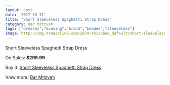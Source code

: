 ```yaml
---
layout: post
date: '2017-10-31'
title: "Short Sleeveless Spaghetti Strap Dress"
category: Bar Mitzvah
tags: ["dresses","evening","brand","beaded","sleeveless"]
image: http://img.transblink.com/2874-thickbox_default/short-sleeveless-spaghetti-strap-dress.jpg
---
```

Short Sleeveless Spaghetti Strap Dress

On Sales: **$296.99**
<a href="https://www.transblink.com/en/bar-mitzvah/917-short-sleeveless-spaghetti-strap-dress.html"><amp-img layout="responsive" width="600" height="600" src="//img.transblink.com/2874-thickbox_default/short-sleeveless-spaghetti-strap-dress.jpg" alt="Short Sleeveless Spaghetti Strap Dress 0" /></a>
<a href="https://www.transblink.com/en/bar-mitzvah/917-short-sleeveless-spaghetti-strap-dress.html"><amp-img layout="responsive" width="600" height="600" src="//img.transblink.com/2877-thickbox_default/short-sleeveless-spaghetti-strap-dress.jpg" alt="Short Sleeveless Spaghetti Strap Dress 1" /></a>
<a href="https://www.transblink.com/en/bar-mitzvah/917-short-sleeveless-spaghetti-strap-dress.html"><amp-img layout="responsive" width="600" height="600" src="//img.transblink.com/2876-thickbox_default/short-sleeveless-spaghetti-strap-dress.jpg" alt="Short Sleeveless Spaghetti Strap Dress 2" /></a>
<a href="https://www.transblink.com/en/bar-mitzvah/917-short-sleeveless-spaghetti-strap-dress.html"><amp-img layout="responsive" width="600" height="600" src="//img.transblink.com/2875-thickbox_default/short-sleeveless-spaghetti-strap-dress.jpg" alt="Short Sleeveless Spaghetti Strap Dress 3" /></a>

Buy it: [Short Sleeveless Spaghetti Strap Dress](https://www.transblink.com/en/bar-mitzvah/917-short-sleeveless-spaghetti-strap-dress.html "Short Sleeveless Spaghetti Strap Dress")

View more: [Bar Mitzvah](https://www.transblink.com/en/2-bar-mitzvah "Bar Mitzvah")